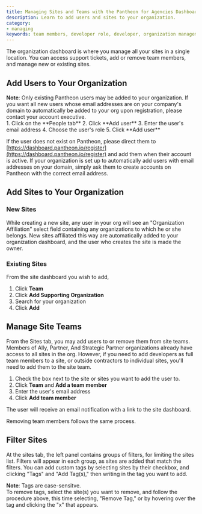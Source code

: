 ```yaml
---
title: Managing Sites and Teams with the Pantheon for Agencies Dashboard
description: Learn to add users and sites to your organization.
category:
- managing
keywords: team members, developer role, developer, organization management, manage organization, change management, team management, manage team, manage team access, add user, add site, organization, p4a, agency, agencies, agency dashboard
---
```

The organization dashboard is where you manage all your sites in a single location. You can access support tickets, add or remove team members, and manage new or existing sites.

## Add Users to Your Organization

<div class="alert alert-info" role="alert">
<strong>Note</strong>: Only existing Pantheon users may be added to your organization. If you want all new users whose email addresses are on your company's domain to automatically be added to your org upon registration, please contact your account executive.
</div>
1. Click on the **People tab**
2. Click **Add user**
3. Enter the user's email address
4. Choose the user's role
5. Click **Add user**

If the user does not exist on Pantheon, please direct them to  [https://dashboard.pantheon.io/register](https://dashboard.pantheon.io/register) and add them when their account is active. If your organization is set up to automatically add users with email addresses on your domain, simply ask them to create accounts on Pantheon with the correct email address.

## Add Sites to Your Organization

### New Sites

While creating a new site, any user in your org will see an "Organization Affiliation" select field containing any organizations to which he or she belongs. New sites affiliated this way are automatically added to your organization dashboard, and the user who creates the site is made the owner.

### Existing Sites

From the site dashboard you wish to add,


1. Click **Team**
2. Click **Add Supporting Organization**
3. Search for your organization
4. Click **Add**


## Manage Site Teams

From the Sites tab, you may add users to or remove them from site teams. Members of Ally, Partner, And Strategic Partner organizations already have access to all sites in the org. However, if you need to add developers as full team members to a site, or outside contractors to individual sites, you'll need to add them to the site team.

1. Check the box next to the site or sites you want to add the user to.
2. Click **Team** and **Add a team member**
3. Enter the user's email address
4. Click **Add team member**

The user will receive an email notification with a link to the site dashboard.

Removing team members follows the same process.


## Filter Sites

At the sites tab, the left panel contains groups of filters, for limiting the sites list. Filters will appear in each group, as sites are added that match the filters. You can add custom tags by selecting sites by their checkbox, and clicking "Tags" and "Add Tag(s)," then writing in the tag you want to add.

<div class="alert alert-info" role="alert">
<strong>Note</strong>: Tags are case-sensitve.
</div>
To remove tags, select the site(s) you want to remove, and follow the procedure above, this time selecting, "Remove Tag," or by hovering over the tag and clicking the "x" that appears.
